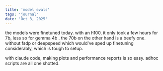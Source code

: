 ```yaml
---
title: 'model evals'
tags: 'journal'
date: 'Oct 3, 2025'
---
```


the models were finetuned today. with an h100, it only took a few hours for 7b, less so for gemma 4b . the 70b on the other hand is a beefy one. without fsdp or deepspeed which would've sped up finetuning considerably, which is tough to setup.

with claude code, making plots and performance reports is so easy. adhoc scripts are all one shotted.